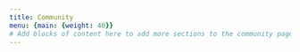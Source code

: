 ```yaml
---
title: Community
menu: {main: {weight: 40}}
# Add blocks of content here to add more sections to the community page
---
```

